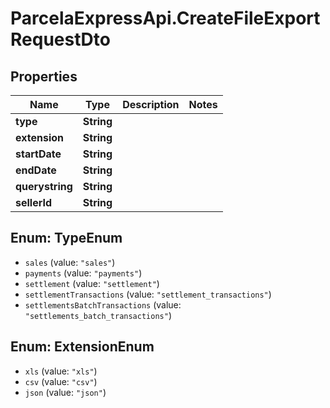 # ParcelaExpressApi.CreateFileExportRequestDto

## Properties
Name | Type | Description | Notes
------------ | ------------- | ------------- | -------------
**type** | **String** |  | 
**extension** | **String** |  | 
**startDate** | **String** |  | 
**endDate** | **String** |  | 
**querystring** | **String** |  | 
**sellerId** | **String** |  | 

<a name="TypeEnum"></a>
## Enum: TypeEnum

* `sales` (value: `"sales"`)
* `payments` (value: `"payments"`)
* `settlement` (value: `"settlement"`)
* `settlementTransactions` (value: `"settlement_transactions"`)
* `settlementsBatchTransactions` (value: `"settlements_batch_transactions"`)


<a name="ExtensionEnum"></a>
## Enum: ExtensionEnum

* `xls` (value: `"xls"`)
* `csv` (value: `"csv"`)
* `json` (value: `"json"`)

